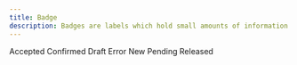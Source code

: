 ```yaml
---
title: Badge
description: Badges are labels which hold small amounts of information.
---
```


Accepted
 Confirmed
 Draft
 Error
 New
 Pending
 Released

